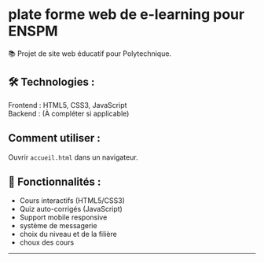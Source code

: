 # plate forme web de e-learning pour ENSPM 
📚 Projet de site web éducatif pour Polytechnique.  

  ## 🛠️ Technologies :
Frontend : HTML5, CSS3, JavaScript  
Backend  : (À compléter si applicable)


## Comment utiliser :
Ouvrir `accueil.html` dans un navigateur.  


## 🚀 Fonctionnalités :
- Cours interactifs (HTML5/CSS3)  
- Quiz auto-corrigés (JavaScript)  
- Support mobile responsive
- système de messagerie
- choix du niveau et de la filière
- choux des cours 

---

